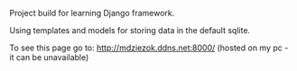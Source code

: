 Project build for learning Django framework.

Using templates and models for storing data in the default sqlite.

To see this page go to: http://mdziezok.ddns.net:8000/
(hosted on my pc - it can be unavailable)
